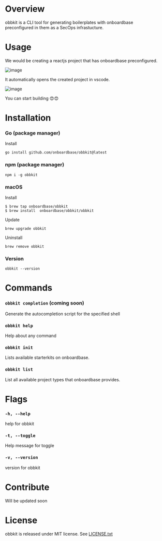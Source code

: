 # Overview

obbkit is a CLI tool for generating boilerplates with onboardbase preconfigured in them as a SecOps infrastucture.

# Usage
We would be creating a reactjs project that has onboardbase preconfigured.

![image](https://user-images.githubusercontent.com/65312338/183157733-317a64c4-ea5a-4667-99fc-08ab1a68ea8a.png)

It automatically opens the created project in vscode.

![image](https://user-images.githubusercontent.com/65312338/183157684-25896db5-9d7e-40b5-881e-fec3edd349d8.png)

You can start building 😍😍

# Installation

### Go (package manager)
 
Install
 
```
go install github.com/onboardbase/obbkit@latest
```
### npm (package manager)

```
npm i -g obbkit
```

### macOS

Install

```
$ brew tap onboardbase/obbkit
$ brew install  onboardbase/obbkit/obbkit
```

Update

```
brew upgrade obbkit
```

Uninstall

```
brew remove obbkit
```

### Version

```
obbkit --version
```
# Commands 

### `obbkit completion` (coming soon)

Generate the autocompletion script for the specified shell
### `obbkit help`        

Help about any command
### `obbkit init`        

Lists available starterkits on onboardbase.
### `obbkit list`        

List all available project types that onboardbase provides.

# Flags 

###  `-h, --help`      

help for obbkit
###  `-t, --toggle`    

Help message for toggle

###  `-v, --version`   

version for obbkit  

# Contribute 

Will be updated soon 

# License

obbkit is released under MIT license. See [LICENSE.txt](https://github.com/AdeboyeDN/obbkit/blob/main/LICENSE)
